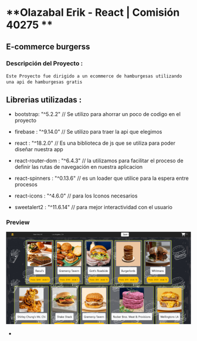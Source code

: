 # **Olazabal Erik  - React | Comisión 40275 **
## E-commerce burgerss
### Descripción del Proyecto : 

    Este Proyecto fue dirigido a un ecommerce de hamburgesas utilizando una api de hamburgesas gratis

## Librerias utilizadas : 
   - bootstrap: "^5.2.2"     // Se utilizo para ahorrar un poco de codigo en el proyecto

   - firebase : "^9.14.0"    // Se utilizo para traer la api que elegimos

   - react : "^18.2.0"       // Es una biblioteca de js que se utiliza para poder diseñar nuestra app

   - react-router-dom : "^6.4.3"  // la utilizamos para facilitar el proceso de definir las rutas de navegación en nuestra aplicacion

   - react-spinners : "^0.13.6"  // es un loader que utilice para la espera entre procesos

   - react-icons : "^4.6.0"  // para los Iconos necesarios

   - sweetalert2 : "^11.6.14" // para mejor interactividad con el usuario

### **Preview**

![Image text](https://github.com/Erikolazabal/React-js-Olazabal/blob/master/public/img/preview.png)

-
